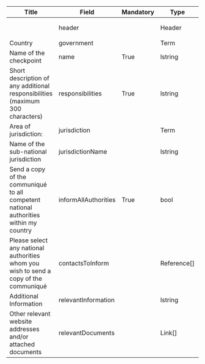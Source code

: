 <table class="schema-table" style="table-layout: fixed; width: 100%;">
  <thead>
    <tr>
      <th>Title</th>
      <th>Field</th>
      <th>Mandatory</th>
      <th>Type</th>
      <th>Example</th>
    </tr>
  </thead>
  <tbody>
    <tr>
      <td></td>
      <td>header</td>
      <td></td>
      <td>Header</td>
      <td><code>{ "identifier": "6BF5D309-6964-1993-0369-F3309CB48BB0", "schema": "absCheckpoint", "languages": ["en"] }</code></td>
    </tr>
    <tr>
      <td>Country</td>
      <td>government</td>
      <td></td>
      <td>Term</td>
      <td><code>{ "identifier": "us" }</code></td>
    </tr>
    <tr>
      <td>Name of the checkpoint</td>
      <td>name</td>
      <td>True</td>
      <td>lstring</td>
      <td><code>{ "en": "Test Checkpoint" }</code></td>
    </tr>
    <tr>
      <td>Short description of any additional responsibilities (maximum 300 characters)</td>
      <td>responsibilities</td>
      <td>True</td>
      <td>lstring</td>
      <td><code>{ "en": "&lt;div&gt;&lt;!--block--&gt;Test description&lt;/div&gt;" }</code></td>
    </tr>
    <tr>
      <td>Area of jurisdiction:</td>
      <td>jurisdiction</td>
      <td></td>
      <td>Term</td>
      <td><code>{ "identifier": "7437F880-7B12-4F26-AA91-CED37250DD0A" }</code></td>
    </tr>
    <tr>
      <td>Name of the sub-national jurisdiction</td>
      <td>jurisdictionName</td>
      <td></td>
      <td>lstring</td>
      <td><code>{ "en": "Test Sub jurisdiction" }</code></td>
    </tr>
    <tr>
      <td>Send a copy of the communiqué to all competent national authorities within my country</td>
      <td>informAllAuthorities</td>
      <td>True</td>
      <td>bool</td>
      <td><code>True</code></td>
    </tr>
    <tr>
      <td>Please select any national authorities whom you wish to send a copy of the communiqué</td>
      <td>contactsToInform</td>
      <td></td>
      <td>Reference[]</td>
      <td><code>[ { "identifier": "DECLARE-ORGANISATION_13394_20240830135408832@1" } ]</code></td>
    </tr>
    <tr>
      <td>Additional Information</td>
      <td>relevantInformation</td>
      <td></td>
      <td>lstring</td>
      <td><code>{ "en": "&lt;div&gt;&lt;!--block--&gt;Test Information&lt;/div&gt;" }</code></td>
    </tr>
    <tr>
      <td>Other relevant website addresses and/or attached documents</td>
      <td>relevantDocuments</td>
      <td></td>
      <td>Link[]</td>
      <td><code>[ { "url": "https://www.google.com", "name": "Google", "language": "en" } ]</code></td>
    </tr>
  </tbody>
</table>
